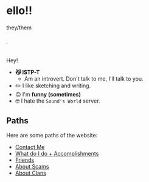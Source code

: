 # ello!!
they/them

###### .

Hey!
* **😼 ISTP-T**
  * Am an introvert. Don't talk to me, I'll talk to you.
* ✏️ I like sketching and writing.
* 😐 I'm **funny (sometimes)**
* 🤓 I hate the `Sound's World` server.

## Paths
Here are some paths of the website:
- [Contact Me](https://kodedkodie.github.io/contact-me)
- [What do I do + Accomplishments](https://kodedkodie.github.io/what-do-i-do)
- [Friends](https://kodedkodie.github.io/friends)
- [About Scams](https://kodedkodie.github.io/i-got-scammed)
- [About Clans](https://kodedkodie.github.io/clans)

